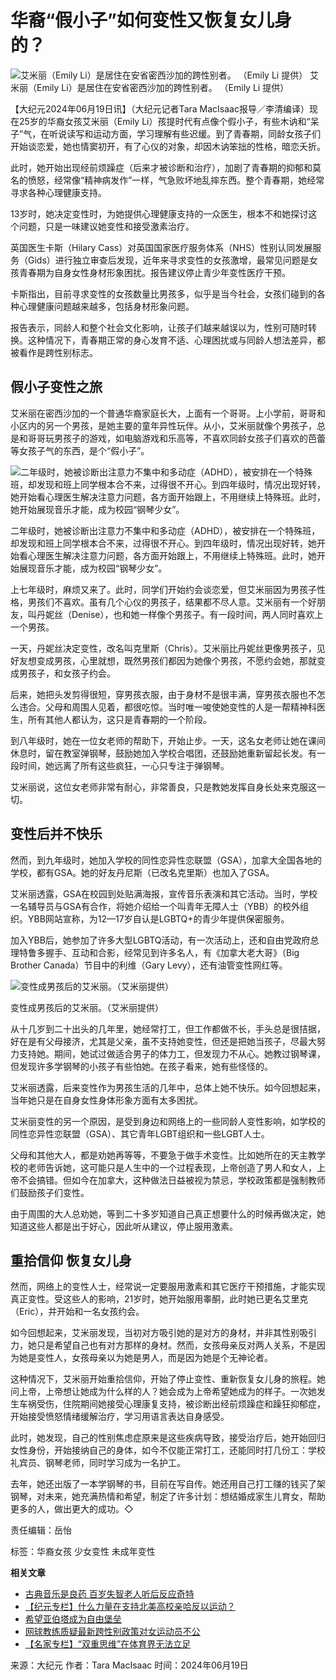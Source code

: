 # 华裔“假小子”如何变性又恢复女儿身的？

![艾米丽（Emily Li）是居住在安省密西沙加的跨性别者。 （Emily Li 提供）](https://i.epochtimes.com/assets/uploads/2024/06/id14273570-Screen-Shot-2024-06-18-at-9.11.25-PM-600x400.png)
艾米丽（Emily Li）是居住在安省密西沙加的跨性别者。 （Emily Li 提供）

【大纪元2024年06月19日讯】（大纪元记者Tara MacIsaac报导／李清编译）现在25岁的华裔女孩艾米丽（Emily Li）孩提时代有点像个假小子，有些木讷和“呆子”气，在听说读写和运动方面，学习理解有些迟缓。到了青春期，同龄女孩子们开始谈恋爱，她也情窦初开，有了心仪的对象，却因木讷笨拙的性格，暗恋夭折。

此时，她开始出现经前烦躁症（后来才被诊断和治疗），加剧了青春期的抑郁和莫名的愤怒，经常像“精神病发作”一样，气急败坏地乱摔东西。整个青春期，她经常寻求各种心理健康支持。

13岁时，她决定变性时，为她提供心理健康支持的一众医生，根本不和她探讨这个问题，只是一味建议她变性和接受激素治疗。

英国医生卡斯（Hilary Cass）对英国国家医疗服务体系（NHS）性别认同发展服务（Gids）进行独立审查后发现，近年来寻求变性的女孩激增，最常见问题是女孩青春期为自身女性身材形象困扰。报告建议停止青少年变性医疗干预。

卡斯指出，目前寻求变性的女孩数量比男孩多，似乎是当今社会，女孩们碰到的各种心理健康问题越来越多，包括身材形象问题。

报告表示，同龄人和整个社会文化影响，让孩子们越来越误以为，性别可随时转换。这种情况下，青春期正常的身心发育不适、心理困扰或与同龄人想法差异，都被看作是跨性别标志。

## 假小子变性之旅

艾米丽在密西沙加的一个普通华裔家庭长大，上面有一个哥哥。上小学前，哥哥和小区内的另一个男孩，是她主要的童年异性玩伴。从小，艾米丽就像个男孩子，总是和哥哥玩男孩子的游戏，如电脑游戏和乐高等，不喜欢同龄女孩子们喜欢的芭蕾等女孩子气的东西，是个“假小子”。

![二年级时，她被诊断出注意力不集中和多动症（ADHD），被安排在一个特殊班，却发现和班上同学根本合不来，过得很不开心。到四年级时，情况出现好转，她开始看心理医生解决注意力问题，各方面开始跟上，不用继续上特殊班。此时，她开始展现音乐才能，成为校园“钢琴少女”。](https://i.epochtimes.com/assets/uploads/2024/06/id14273579-7f3160aa-6c70-4294-b086-9078e1fe1f3b-450x300.jpeg)

二年级时，她被诊断出注意力不集中和多动症（ADHD），被安排在一个特殊班，却发现和班上同学根本合不来，过得很不开心。到四年级时，情况出现好转，她开始看心理医生解决注意力问题，各方面开始跟上，不用继续上特殊班。此时，她开始展现音乐才能，成为校园“钢琴少女”。

上七年级时，麻烦又来了。此时，同学们开始约会谈恋爱，但艾米丽因为男孩子性格，男孩们不喜欢。虽有几个心仪的男孩子，结果都不尽人意。艾米丽有一个好朋友，叫丹妮丝（Denise），也和她一样像个男孩子。有一段时间，两人同时喜欢上一个男孩。

一天，丹妮丝决定变性，改名叫克里斯（Chris）。艾米丽比丹妮丝更像男孩子，见好友想变成男孩，心里就想，既然男孩们都因为她像个男孩，不愿约会她，那就变成男孩子，和女孩子约会。

后来，她把头发剪得很短，穿男孩衣服，由于身材不是很丰满，穿男孩衣服也不怎么违合。父母和周围人见着，都很吃惊。当时唯一唆使她变性的人是一帮精神科医生，所有其他人都认为，这只是青春期的一个阶段。

到八年级时，她在一位女老师的帮助下，开始止步。一天，这名女老师让她在课间休息时，留在教室弹钢琴，鼓励她加入学校合唱团，还鼓励她重新留起长发。有一段时间，她远离了所有这些疯狂，一心只专注于弹钢琴。

艾米丽说，这位女老师非常有耐心，非常善良，只是教她发挥自身长处来克服这一切。

## 变性后并不快乐

然而，到九年级时，她加入学校的同性恋异性恋联盟（GSA），加拿大全国各地的学校，都有GSA。她的好友丹尼斯（已改名克里斯）也加入了GSA。

艾米丽透露，GSA在校园到处贴满海报，宣传音乐表演和其它活动。当时，学校一名辅导员与GSA有合作，将她介绍给一个叫青年无障人士（YBB）的校外组织。YBB网站宣称，为12—17岁自认是LGBTQ+的青少年提供保密服务。

加入YBB后，她参加了许多大型LGBTQ活动，有一次活动上，还和自由党政府总理特鲁多握手、互动和合影，经常见到许多名人，有《加拿大老大哥》（Big Brother Canada）节目中的利维（Gary Levy），还有油管变性网红等。

![变性成男孩后的艾米丽。（艾米丽提供）](https://i.epochtimes.com/assets/uploads/2024/06/id14273577-e18deb4b-21db-4560-a787-168e3cc05e35-450x675.jpeg)

变性成男孩后的艾米丽。（艾米丽提供）

从十几岁到二十出头的几年里，她经常打工，但工作都做不长，手头总是很拮据，好在是有父母接济，尤其是父亲，虽不支持她变性，但还是把她当孩子，尽最大努力支持她。期间，她试过做适合男子的体力工，但发现力不从心。她教过钢琴课，但发现许多学钢琴的小孩子有些怕她。在孩子看来，她有些怪怪的。

艾米丽透露，后来变性作为男孩生活的几年中，总体上她不快乐。如今回想起来，当年她只是在自身女性身体形象方面有太多困扰。

艾米丽变性的另一个原因，是受到身边和网络上的一些同龄人变性影响，如学校的同性恋异性恋联盟（GSA）、其它青年LGBT组织和一些LGBT人士。

父母和其他大人，都是劝她再等等，不要急于做手术变性。比如她所在的天主教学校的老师告诉她，这可能只是人生中的一个过程表现，上帝创造了男人和女人，上帝不会搞错。但如今在加拿大，这种做法日益被视为禁忌，学校政策都是强制教师们鼓励孩子们变性。

由于周围的大人总劝她，等到二十多岁知道自己真正想要什么的时候再做决定，她知道这些人都是出于好心，因此听从建议，停止服用激素。

## 重拾信仰 恢复女儿身

然而，网络上的变性人士，经常说一定要服用激素和其它医疗干预措施，才能实现真正变性。受这些人的影响，21岁时，她开始服用睾酮，此时她已更名艾里克（Eric），并开始和一名女孩约会。

如今回想起来，艾米丽发现，当初对方吸引她的是对方的身材，并非其性别吸引力，她只是希望自己也有对方那样的身材。然而，女孩母亲反对两人关系，不是因为她是变性人，女孩母亲以为她是男人，而是因为她是个无神论者。

这种情况下，艾米丽开始重拾信仰，开始了停止变性、重新恢复女儿身的旅程。她问上帝，上帝想让她成为什么样的人？她会成为上帝希望她成为的样子。一次她发生车祸受伤，住院期间她接受心理康复支持，被诊断出经前烦躁症和躁狂抑郁症，开始接受愤怒情绪缓解治疗，学习用语言表达自身感受。

此时，她发现，自己的性别焦虑症原来是这些疾病导致，接受治疗后，她开始回归女性身份，开始接纳自己的身体，如今不仅能正常打工，还能同时打几份工：学校礼宾员、钢琴老师，同时学习成为一名护工。

去年，她还出版了一本学钢琴的书，目前在写自传。她还用自己打工赚的钱买了架钢琴，对未来，她充满热情和希望，制定了许多计划：想结婚成家生儿育女，帮助更多的人，做出更大的成功。◇

责任编辑：岳怡

标签：华裔女孩 少女变性 未成年变性

**相关文章**

*   [古典音乐是良药 百岁失智老人听后反应奇特](https://www.epochtimes.com/gb/24/5/2/n14238792.htm)
*   [【纪元专栏】什么力量在支持北美高校亲哈反以运动？](https://www.epochtimes.com/gb/24/5/2/n14239460.htm)
*   [希望亚伯塔成为自由堡垒](https://www.epochtimes.com/gb/24/5/22/n14255353.htm)
*   [网球教练质疑最新跨性别政策对女运动员不公](https://www.epochtimes.com/gb/24/6/3/n14263385.htm)
*   [【名家专栏】“双重思维”在体育界无法立足](https://www.epochtimes.com/gb/24/6/15/n14270932.htm)

来源：大纪元
作者：Tara MacIsaac
时间：2024年06月19日
